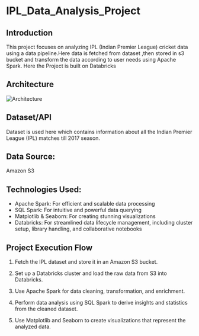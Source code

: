 # IPL_Data_Analysis_Project

## Introduction

This project focuses on analyzing IPL (Indian Premier League) cricket data using a data pipeline.Here data is fetched from dataset ,then stored in s3 bucket and transform the data according to user needs using Apache Spark. Here the Project is built on Databricks

## Architecture
![Architecture](https://github.com/harigovind088/IPL_Data_Analysis_Project/assets/80459421/e84cb106-5043-4ff7-bcbf-ecfae8c34826)


## Dataset/API
Dataset is used here which contains information about all the Indian Premier League (IPL) matches till 2017 season.

## Data Source: 
Amazon S3

## Technologies Used:
+ Apache Spark: For efficient and scalable data processing
+ SQL Spark: For intuitive and powerful data querying
+ Matplotlib & Seaborn: For creating stunning visualizations
+ Databricks: For streamlined data lifecycle management, including cluster setup, library handling, and collaborative notebooks


## Project Execution Flow

1. Fetch the IPL dataset and store it in an Amazon S3 bucket.

2. Set up a Databricks cluster and load the raw data from S3 into Databricks.

3. Use Apache Spark for data cleaning, transformation, and enrichment.

4. Perform data analysis using SQL Spark to derive insights and statistics from the cleaned dataset.

5. Use Matplotlib and Seaborn to create visualizations that represent the analyzed data.
